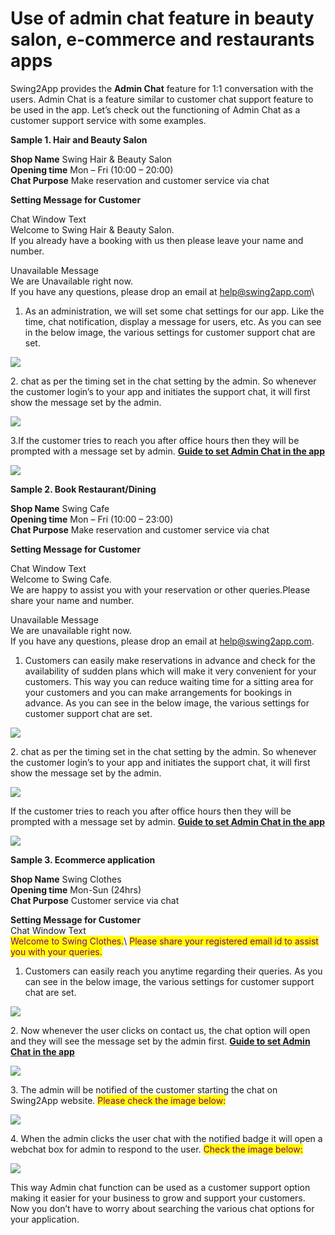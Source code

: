 # Use of admin chat feature in beauty salon, e-commerce and restaurants apps

Swing2App provides the **Admin Chat** feature for 1:1 conversation with the users. Admin Chat is a feature similar to customer chat support feature to be used in the app. Let’s check out the functioning of Admin Chat as a customer support service with some examples.&#x20;



**Sample 1. Hair and Beauty Salon**

**Shop Name** Swing Hair & Beauty Salon\
**Opening time**  Mon – Fri (10:00 – 20:00)\
**Chat Purpose**  Make reservation and customer service via chat

**Setting Message for Customer**

Chat Window Text \
Welcome to Swing Hair & Beauty Salon.\
If you already have a booking with us then please leave your name and number.

Unavailable Message\
We are Unavailable right now.\
If you have any questions, please drop an email at help@swing2app.com\


1. As an administration, we will set some chat settings for our app. Like the time, chat notification, display a message for users, etc. As you can see in the below image, the various settings for customer support chat are set.

![](https://support.swing2app.com/wp-content/uploads/2020/08/Test\_1.jpg)

2\. chat as per the timing set in the chat setting by the admin. So whenever the customer login’s to your app and initiates the support chat, it will first show the message set by the admin.

![](https://support.swing2app.com/wp-content/uploads/2020/08/M\_test1-2.jpg)

3.If the customer tries to reach you after office hours then they will be prompted with a message      set by admin. [**Guide to set Admin Chat in the app**](../appmanage/service/chat-settings.md)

![](https://support.swing2app.com/wp-content/uploads/2020/08/M\_test2-1.jpg)



**Sample 2. Book Restaurant/Dining**

**Shop Name**  Swing Cafe\
**Opening time**  Mon – Fri (10:00 – 23:00)\
**Chat Purpose**  Make reservation and customer service via chat

**Setting Message for Customer**

Chat Window Text \
Welcome to Swing Cafe.\
We are happy to assist you with your reservation or other queries.Please share your name and number.

Unavailable Message\
We are unavailable right now.\
If you have any questions, please drop an email at help@swing2app.com.

1. Customers can easily make reservations in advance and check for the availability of sudden plans which will make it very convenient for your customers. This way you can reduce waiting time for a sitting area for your customers and you can make arrangements for bookings in advance. As you can see in the below image, the various settings for customer support chat are set.

![](https://support.swing2app.com/wp-content/uploads/2020/08/Test\_1.jpg)

2\. chat as per the timing set in the chat setting by the admin. So whenever the customer login’s to your app and initiates the support chat, it will first show the message set by the admin.

![](https://support.swing2app.com/wp-content/uploads/2020/08/M\_test4.jpg)

If the customer tries to reach you after office hours then they will be prompted with a message set by admin. [**Guide to set Admin Chat in the app**](../appmanage/service/chat-settings.md)

![](https://support.swing2app.com/wp-content/uploads/2020/08/M\_test2-1.jpg)



**Sample 3. Ecommerce application**

**Shop Name**  Swing Clothes\
**Opening time**  Mon-Sun (24hrs)\
**Chat Purpose**  Customer service via chat

**Setting Message for Customer**\
Chat Window Text \
<mark style="color:purple;">Welcome to Swing Clothes.</mark>\ <mark style="color:purple;">Please share your registered email id to assist you with your queries.</mark>



1. Customers can easily reach you anytime regarding their queries. As you can see in the below image, the various settings for customer support chat are set.

![](https://support.swing2app.com/wp-content/uploads/2020/08/Test\_2.jpg)

2\. Now whenever the user clicks on contact us, the chat option will open and they will see the message set by the admin first. [**Guide to set Admin Chat in the app**](../appmanage/service/chat-settings.md)

![](https://support.swing2app.com/wp-content/uploads/2020/08/M\_test3.jpg)

3\. The admin will be notified of the customer starting the chat on Swing2App website. <mark style="color:purple;">Please check the image below:</mark>

![](https://support.swing2app.com/wp-content/uploads/2020/08/Test\_3.jpg)

4\. When the admin clicks the user chat with the notified badge it will open a webchat box for admin to respond to the user. <mark style="color:purple;">Check the image below:</mark>

![](https://support.swing2app.com/wp-content/uploads/2020/08/Test\_5-%EC%82%AC%EB%B3%B8.jpg)

This way Admin chat function can be used as a customer support option making it easier for your business to grow and support your customers. Now you don’t have to worry about searching the various chat options for your application.
